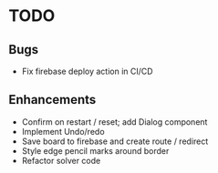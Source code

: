# TODO

## Bugs

- Fix firebase deploy action in CI/CD

## Enhancements

- Confirm on restart / reset; add Dialog component
- Implement Undo/redo
- Save board to firebase and create route / redirect
- Style edge pencil marks around border
- Refactor solver code
